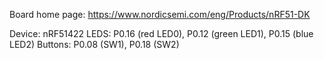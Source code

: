 Board home page: https://www.nordicsemi.com/eng/Products/nRF51-DK

Device: nRF51422
LEDS: P0.16 (red LED0), P0.12 (green LED1), P0.15 (blue LED2)
Buttons: P0.08 (SW1), P0.18 (SW2)
